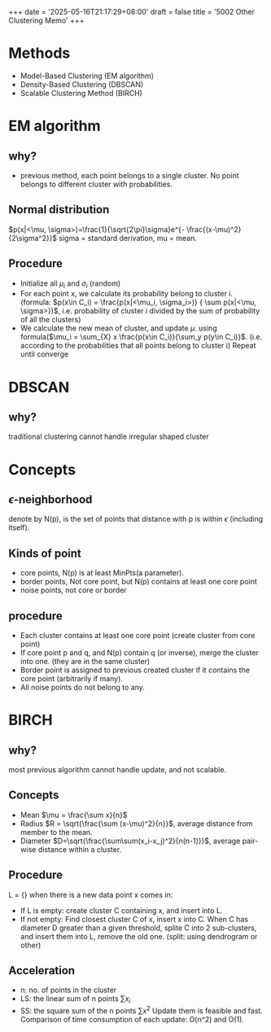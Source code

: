 +++
date = '2025-05-16T21:17:29+08:00'
draft = false 
title = '5002 Other Clustering Memo'
+++
# Methods
- Model-Based Clustering (EM algorithm)
- Density-Based Clustering (DBSCAN)
- Scalable Clustering Method (BIRCH)

# EM algorithm
## why?
- previous method, each point belongs to a single cluster. No point belongs to different cluster with probabilities. 
## Normal distribution
$p(x|<\mu, \sigma>)=\frac{1}{\sqrt{2\pi}\sigma}e^{- \frac{(x-\mu)^2}{2\sigma^2}}$
sigma = standard derivation, mu = mean.
## Procedure
- Initialize all $\mu_i$ and $\sigma_i$ (random)
- For each point x, we calculate its probability belong to cluster i. (formula: $p(x\in C_i) = \frac{p(x|<\mu_i, \sigma_i>)} { \sum p(x|<\mu, \sigma>})$, i.e. probability of cluster i divided by the sum of probability of all the clusters)
- We calculate the new mean of cluster, and update $\mu$. using formula($\mu_i = \sum_{X} x \frac{p(x\in C_i)}{\sum_y p(y\in C_i)}$. (i.e. according to the probabilities that all points belong to cluster i)
Repeat until converge
# DBSCAN
## why?
traditional clustering cannot handle irregular shaped cluster
# Concepts
## $\epsilon$-neighborhood
denote by N(p), is the set of points that distance with p is within $\epsilon$ (including itself).
## Kinds of point
- core points, N(p) is at least MinPts(a parameter).
- border points, Not core point, but N(p) contains at least one core point
- noise points, not core or border
## procedure
- Each cluster contains at least one core point (create cluster from core point)
- If core point p and q, and N(p) contain q (or inverse), merge the cluster into one. (they are in the same cluster)
- Border point is assigned to previous created cluster if it contains the core point (arbitrarily if many).
- All noise points do not belong to any.

# BIRCH
## why?
most previous algorithm cannot handle update, and not scalable.
## Concepts
- Mean $\mu = \frac{\sum x}{n}$
- Radius $R = \sqrt{\frac{\sum (x-\mu)^2}{n}}$, average distance from member to the mean.
- Diameter $D=\sqrt{\frac{\sum\sum(x_i-x_j)^2}{n(n-1)}}$, average pair-wise distance within a cluster.
## Procedure
L = {}
when there is a new data point x comes in:
- If L is empty: create cluster C containing x, and insert into L.
- If not empty: Find closest cluster C of x, insert x into C. When C has diameter D greater than a given threshold, splite C into 2 sub-clusters, and insert them into L, remove the old one. (split: using dendrogram or other)
## Acceleration
- n: no. of points in the cluster
- LS: the linear sum of n points $\sum x_i$
- SS: the square sum of the n points $\sum x^2$
Update them is feasible and fast.
Comparison of time consumption of each update: O(n^2) and O(1). 
